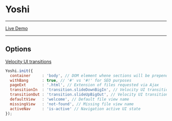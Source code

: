 # Yoshi
---

[Live Demo](http://www.kolszewski.com/yoshi/)

---

## Options

[Velocity UI transitions](http://julian.com/research/velocity/#uiPack)

```javascript
Yoshi.init({
  container     : 'body', // DOM element whene sections will be prepended
  withBang      : true, // '#' vs '#!' for SEO purposes
  pageExt       : '.html', // Extension of files requested via Ajax
  transitionIn  : 'transition.slideDownBigIn', // Velocity UI transition
  transitionOut : 'transition.slideUpBigOut', // Velocity UI transition
  defaultView   : 'welcome', // Default file view name
  missingView   : 'not-found', // Missing file view name
  activeNav     : 'is-active' // Navigation active UI state
});
```
